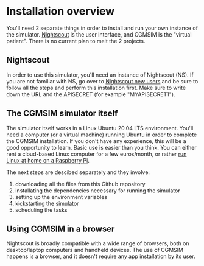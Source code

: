 # Installation overview

You'll need 2 separate things in order to install and run your own instance of the simulator. [Nightscout](nightscout.md) is the user interface, and CGMSIM is the "virtual patient". There is no current plan to melt the 2 projects. 

## Nightscout

In order to use this simulator, you'll need an instance of Nightscout (NS). If you are not familiar with NS, go over to [Nightscout new users](https://nightscout.github.io/nightscout/new_user) and be sure to follow all the steps and perform this installation first. Make sure to write down the URL and the APISECRET (for example "MYAPISECRET1").

## The CGMSIM simulator itself
The simulator itself works in a Linux Ubuntu 20.04 LTS environment. You'll need a computer (or a virtual machine) running Ubuntu in order to complete the CGMSIM installation. If you don't have any experience, this will be a good opportunity to learn. Basic use is easier than you think. You can either rent a cloud-based Linux computer for a few euros/month, or rather [run Linux at home on a Raspberry Pi](linux.md).


The next steps are descibed separately and they involve: 

1. downloading all the files from this Github repository
2. installating the dependencies necessary for running the simulator
3. setting up the environment variables
4. kickstarting the simulator
5. scheduling the tasks

## Using CGMSIM in a browser

Nightscout is broadly compatible with a wide range of browsers, both on desktop/laptop computers and handheld devices. The use of CGMSIM happens is a browser, and it doesn't require any app installation by its user.